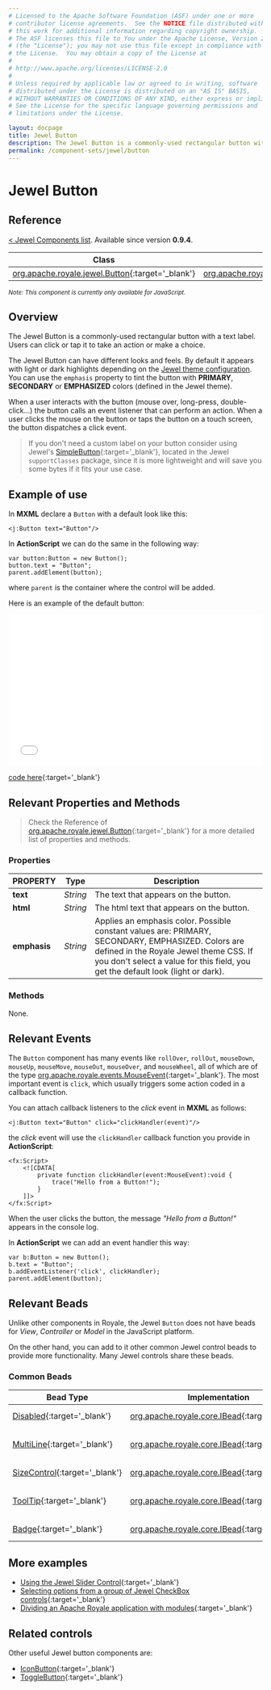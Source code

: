 ```yaml
---
# Licensed to the Apache Software Foundation (ASF) under one or more
# contributor license agreements.  See the NOTICE file distributed with
# this work for additional information regarding copyright ownership.
# The ASF licenses this file to You under the Apache License, Version 2.0
# (the "License"); you may not use this file except in compliance with
# the License.  You may obtain a copy of the License at
# 
# http://www.apache.org/licenses/LICENSE-2.0
# 
# Unless required by applicable law or agreed to in writing, software
# distributed under the License is distributed on an "AS IS" BASIS,
# WITHOUT WARRANTIES OR CONDITIONS OF ANY KIND, either express or implied.
# See the License for the specific language governing permissions and
# limitations under the License.

layout: docpage
title: Jewel Button
description: The Jewel Button is a commonly-used rectangular button with a text label. Users can click or tap it to take an action.
permalink: /component-sets/jewel/button
---
```


# Jewel Button


## Reference

[< Jewel Components list](component-sets/jewel). Available since version __0.9.4__.

| Class                 	    | Extends                           |
|------------------------------	|----------------------------------	|
| [org.apache.royale.jewel.Button](https://royale.apache.org/asdoc/index.html#!org.apache.royale.jewel/Button){:target='_blank'} | [org.apache.royale.jewel.supportClasses.button.SimpleButton](https://royale.apache.org/asdoc/index.html#!org.apache.royale.jewel.supportClasses.button/SimpleButton){:target='_blank'} |

<sup>_Note: This component is currently only available for JavaScript._</sup>

## Overview

The Jewel Button is a commonly-used rectangular button with a text label. Users can click or tap it to take an action or make a choice.

The Jewel Button can have different looks and feels. By default it appears with light or dark highlights depending on the [Jewel theme configuration](component-sets/jewel/theme-creation#theme-sass-file). You can use the `emphasis` property to tint the button with __PRIMARY__, __SECONDARY__ or __EMPHASIZED__ colors (defined in the Jewel theme).

When a user interacts with the button (mouse over, long-press, double-click...) the button calls an event listener that can perform an action. When a user clicks the mouse on the button or taps the button on a touch screen, the button dispatches a click event.

> If you don't need a custom label on your button consider using Jewel's [SimpleButton](https://royale.apache.org/asdoc/index.html#!org.apache.royale.jewel.supportClasses.button/SimpleButton){:target='_blank'}, located in the Jewel `supportClasses` package, since it is more lightweight and will save you some bytes if it fits your use case.

## Example of use

In __MXML__ declare a `Button` with a default look like this:

```mxml
<j:Button text="Button"/>
```

In __ActionScript__ we can do the same in the following way: 

```as3
var button:Button = new Button();
button.text = "Button";
parent.addElement(button);
```

where `parent` is the container where the control will be added.

Here is an example of the default button:

<iframe frameborder="no" border="0" marginwidth="0" marginheight="0" 
width="100%" height="300" 
src="assets/jewel/jewel_button/index.html"></iframe>

[code here](https://github.com/apache/royale-docs/blob/master/assets/jewel/jewel_button/jewel_button.mxml){:target='_blank'}
            

## Relevant Properties and Methods

> Check the Reference of [org.apache.royale.jewel.Button](https://royale.apache.org/asdoc/index.html#!org.apache.royale.jewel/Button){:target='_blank'} for a more detailed list of properties and methods.

### Properties

| PROPERTY 	    | Type   	| Description                                                                   |
|--------------	|----------	| -----------------------------------------------------------------------------	|
| __text__    	| _String_ 	| The text that appears on the button.                                            |
| __html__  	| _String_ 	| The html text that appears on the button.                                       |
| __emphasis__  | _String_  | Applies an emphasis color. Possible constant values are: PRIMARY, SECONDARY, EMPHASIZED. Colors are defined in the Royale Jewel theme CSS. If you don't select a value for this field, you get the default look (light or dark). 	|

### Methods

None.

## Relevant Events

The `Button` component has many events like `rollOver`, `rollOut`, `mouseDown`, `mouseUp`, `mouseMove`, `mouseOut`, `mouseOver`, and `mouseWheel`, all of which are of the type [org.apache.royale.events.MouseEvent](https://royale.apache.org/asdoc/index.html#!org.apache.royale.events/MouseEvent){:target='_blank'}. The most important event is `click`, which usually triggers some action coded in a callback function.

You can attach callback listeners to the _click_ event in __MXML__ as follows:

```mxml
<j:Button text="Button" click="clickHandler(event)"/>
```

the _click_ event will use the `clickHandler` callback function you provide in __ActionScript__:

```mxml
<fx:Script>
    <![CDATA[      
        private function clickHandler(event:MouseEvent):void {
            trace("Hello from a Button!");
        }
    ]]>
</fx:Script>
```

When the user clicks the button, the message _"Hello from a Button!"_ appears in the console log.

In __ActionScript__ we can add an event handler this way: 

```as3
var b:Button = new Button();
b.text = "Button";
b.addEventListener('click', clickHandler);
parent.addElement(button);
```

## Relevant Beads

Unlike other components in Royale, the Jewel `Button` does not have beads for _View_, _Controller_ or _Model_ in the JavaScript platform.

On the other hand, you can add to it other common Jewel control beads to provide more functionality. Many Jewel controls share these beads.

### Common Beads

| Bead Type       	| Implementation                               	  | Description                                     |
|-----------------	|------------------------------------------------ |------------------------------------------------	|
| [Disabled](https://royale.apache.org/asdoc/index.html#!org.apache.royale.jewel.beads.controls/Disabled){:target='_blank'}      	| [org.apache.royale.core.IBead](https://royale.apache.org/asdoc/index.html#!org.apache.royale.core/IBead){:target='_blank'} | This bead lets you disable and enable a Jewel control.	|
| [MultiLine](https://royale.apache.org/asdoc/index.html#!org.apache.royale.jewel.beads.controls/MultiLine){:target='_blank'}       	| [org.apache.royale.core.IBead](https://royale.apache.org/asdoc/index.html#!org.apache.royale.core/IBead){:target='_blank'} | The bead can be used with any [IClassSelectorListSupport](https://royale.apache.org/asdoc/index.html#!org.apache.royale.utils/IClassSelectorListSupport){:target='_blank'} control to allow more than one line of text. 	|
| [SizeControl](https://royale.apache.org/asdoc/index.html#!org.apache.royale.jewel.beads.controls/SizeControl){:target='_blank'} 	| [org.apache.royale.core.IBead](https://royale.apache.org/asdoc/index.html#!org.apache.royale.core/IBead){:target='_blank'} | Add this bead to give the Jewel control a custom size.           	|
| [ToolTip](https://royale.apache.org/asdoc/index.html#!org.apache.royale.jewel.beads.controls/ToolTip){:target='_blank'}     	| [org.apache.royale.core.IBead](https://royale.apache.org/asdoc/index.html#!org.apache.royale.core/IBead){:target='_blank'} | Add this bead to enable floating a text string over the control when the user hovers the mouse cursor over it. |
| [Badge](https://royale.apache.org/asdoc/index.html#!org.apache.royale.jewel.beads.controls/Badge){:target='_blank'}     	| [org.apache.royale.core.IBead](https://royale.apache.org/asdoc/index.html#!org.apache.royale.core/IBead){:target='_blank'} | Add this bead to provide small status descriptors for the control       |

## More examples

* [Using the Jewel Slider Control](https://royale.apache.org/using-the-jewel-slider-control/){:target='_blank'}
* [Selecting options from a group of Jewel CheckBox controls](https://royale.apache.org/selecting-options-from-a-group-of-jewel-checkbox-controls/){:target='_blank'}
* [Dividing an Apache Royale application with modules](https://royale.apache.org/dividing-an-apache-royale-application-with-modules/){:target='_blank'}

## Related controls

Other useful Jewel button components are:

* [IconButton](https://royale.apache.org/asdoc/index.html#!org.apache.royale.jewel/IconButton){:target='_blank'}
* [ToggleButton](https://royale.apache.org/asdoc/index.html#!org.apache.royale.jewel/ToggleButton){:target='_blank'}
